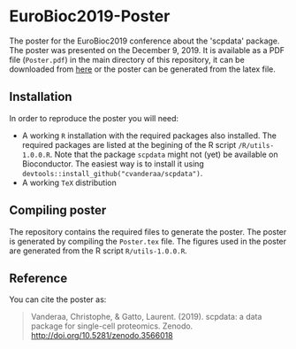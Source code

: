 # EuroBioc2019-Poster

The poster for the EuroBioc2019 conference about the 'scpdata' package. The poster was presented on the December 9, 2019. It is available as a PDF file (`Poster.pdf`) in the main directory of this repository, it can be downloaded from [here](http://doi.org/10.5281/zenodo.3566018) or the poster can be generated from the latex file.

## Installation

In order to reproduce the poster you will need:

* A working `R` installation with the required packages also installed. The required packages are listed at the begining of the R script `/R/utils-1.0.0.R`. Note that the package `scpdata` might not (yet) be available on Bioconductor. The easiest way is to install it using `devtools::install_github("cvanderaa/scpdata")`.
* A working `TeX` distribution

## Compiling poster

The repository contains the required files to generate the poster. The poster is generated by compiling the `Poster.tex` file. The figures used in the poster are generated from the R script `R/utils-1.0.0.R`. 

## Reference

You can cite the poster as:

> Vanderaa, Christophe, & Gatto, Laurent. (2019). scpdata: a data package for single-cell proteomics. Zenodo. http://doi.org/10.5281/zenodo.3566018

